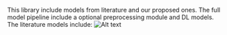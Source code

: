 This library include models from literature and our proposed ones. The full model pipeline include a optional preprocessing module and DL models. The literature models include: 
![Alt text](https://github.com/aruMMG/PLASTIC/blob/main/asset/overview.jpg?raw=true "Title")